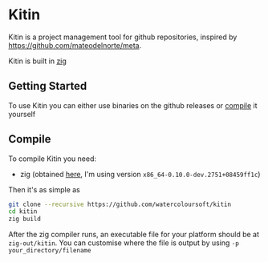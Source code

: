 # Kitin
Kitin is a project management tool for github repositories, inspired by https://github.com/mateodelnorte/meta.

Kitin is built in [zig](https://ziglang.org)

## Getting Started
To use Kitin you can either use binaries on the github releases or [compile](#compile) it yourself

## Compile
To compile Kitin you need:
- zig (obtained [here](https://ziglang.org/download/), I'm using version `x86_64-0.10.0-dev.2751+08459ff1c`)

Then it's as simple as
```sh
git clone --recursive https://github.com/watercoloursoft/kitin
cd kitin
zig build
```
After the zig compiler runs, an executable file for your platform should be at `zig-out/kitin`. You can customise where the file is output by using `-p your_directory/filename`